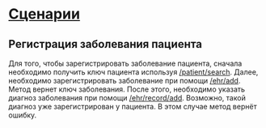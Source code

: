 # [Сценарии](../index.md)

## Регистрация заболевания пациента

Для того, чтобы зарегистрировать заболевание пациента, сначала необходимо получить ключ пациента используя [/patient/search](../../methods/patient/search/index.md). Далее, необходимо зарегистрировать заболевание при помощи [/ehr/add](../../methods/ehr/add/index.md). Метод вернет ключ заболевания. После этого, необходимо указать диагноз заболевания при помощи [/ehr/record/add](../../methods/ehr/record/add/index.md). Возможно, такой диагноз уже зарегистрирован у пациента. В этом случае метод вернёт ошибку.
